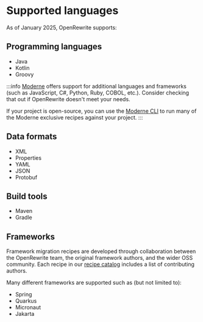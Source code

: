 # Supported languages

As of January 2025, OpenRewrite supports:

## Programming languages

* Java
* Kotlin
* Groovy

:::info
[Moderne](https://docs.moderne.io/) offers support for additional languages and frameworks (such as JavaScript, C#, Python, Ruby, COBOL, etc.). Consider checking that out if OpenRewrite doesn't meet your needs.

If your project is open-source, you can use the [Moderne CLI](https://docs.moderne.io/user-documentation/moderne-cli/getting-started/cli-intro) to run many of the Moderne exclusive recipes against your project.
:::

## Data formats

* XML
* Properties
* YAML
* JSON
* Protobuf

## Build tools

* Maven
* Gradle

## Frameworks

Framework migration recipes are developed through collaboration between the OpenRewrite team, the original framework authors, and the wider OSS community. Each recipe in our [recipe catalog](/recipes) includes a list of contributing authors.

Many different frameworks are supported such as (but not limited to):

* Spring
* Quarkus
* Micronaut
* Jakarta
